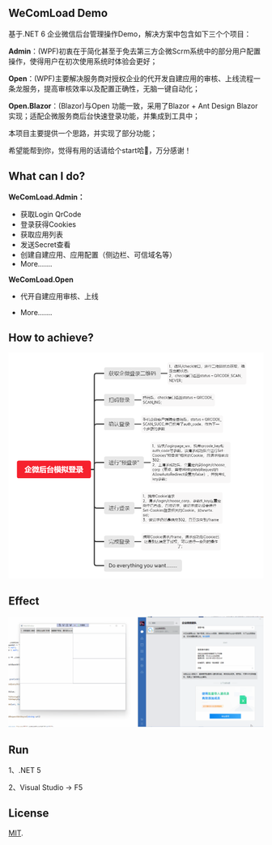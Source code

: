 ## WeComLoad Demo

基于.NET 6 企业微信后台管理操作Demo，解决方案中包含如下三个个项目：

**Admin**：(WPF)初衷在于简化甚至于免去第三方企微Scrm系统中的部分用户配置操作，使得用户在初次使用系统时体验会更好；

**Open**：(WPF)主要解决服务商对授权企业的代开发自建应用的审核、上线流程一条龙服务，提高审核效率以及配置正确性，无脑一键自动化；

**Open.Blazor**：(Blazor)与Open 功能一致，采用了Blazor + Ant Design Blazor 实现；适配企微服务商后台快速登录功能，并集成到工具中；

本项目主要提供一个思路，并实现了部分功能；

希望能帮到你，觉得有用的话请给个start哈🙌，万分感谢！

## What can I do?

**WeComLoad.Admin：**

* 获取Login QrCode
* 登录获得Cookies
* 获取应用列表
* 发送Secret查看
* 创建自建应用、应用配置（侧边栏、可信域名等）
* More.......

**WeComLoad.Open**

* 代开自建应用审核、上线

* More.......

## How to achieve?

![mind.png](https://github.com/Memoyu/WeComLoad/raw/master/doc/mind.png)

## Effect

![Effect.gif](https://github.com/Memoyu/WeComLoad/raw/master/doc/Effect.gif)

## Run

1、.NET 5

2、Visual Studio -> F5

## License

[MIT](LICENSE).
